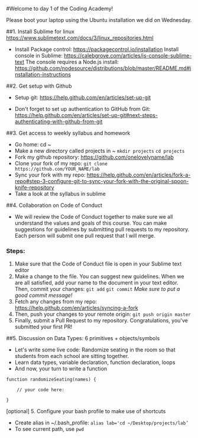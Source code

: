 #Welcome to day 1 of the Coding Academy!

Please boot your laptop using the Ubuntu installation we did on Wednesday.

##1. Install Sublime for linux https://www.sublimetext.com/docs/3/linux_repositories.html
- Install Package control: https://packagecontrol.io/installation
Install console in Sublime: https://calebgrove.com/articles/js-console-sublime-text
The console requires a Node.js install: https://github.com/nodesource/distributions/blob/master/README.md#installation-instructions

##2. Get setup with Github
- Setup git: https://help.github.com/en/articles/set-up-git

- Don't forget to set up authentication to GitHub from Git: https://help.github.com/en/articles/set-up-git#next-steps-authenticating-with-github-from-git

##3. Get access to weekly syllabus and homework
- Go home: cd ~
- Make a new directory called projects in ~ 
`mkdir projects`
`cd projects`
- Fork my github repository: https://github.com/onelovelyname/lab
- Clone your fork of my repo: `git clone https://github.com/YOUR_NAME/lab`
- Sync your fork with my repo: https://help.github.com/en/articles/fork-a-repo#step-3-configure-git-to-sync-your-fork-with-the-original-spoon-knife-repository
- Take a look at the syllabus in sublime

##4. Collaboration on Code of Conduct
- We will review the Code of Conduct together to make sure we all understand the values and goals of this course. You can make suggestions for guidelines by submitting pull requests to my repository. Each person will submit one pull request that I will merge.
### Steps:
1. Make sure that the Code of Conduct file is open in your Sublime text editor
2. Make a change to the file. You can suggest new guidelines. When we are all satisfied, add your name to the document in your text editor. Then, commit your changes: `git add` `git commit`
*Make sure to put a good commit message!*
3. Fetch any changes from my repo: https://help.github.com/en/articles/syncing-a-fork
4. Then, push your changes to your remote origin: `git push origin master`
4. Finally, submit a Pull Request to my repository. Congratulations, you've submitted your first PR!

##5. Discussion on Data Types: 6 primitives + objects/symbols
- Let's write some live code: Randomize seating in the room so that students from each school are sitting together.
- Learn data types, variable declaration, function declaration, loops
- And now, your turn to write a function

```
function randomizeSeating(names) {

	// your code here:

}
```

[optional] 5. Configure your bash profile to make use of shortcuts
- Create alias in ~/.bash_profile: `alias lab='cd ~/Desktop/projects/lab’`
- To see current path, use `pwd`  
